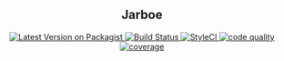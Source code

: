 <h2 align="center">Jarboe</h2>  

<p align="center">
    <a href="https://packagist.org/packages/yaro/jarboe">
        <img src="https://img.shields.io/packagist/v/yaro/jarboe.svg?style=flat-square" alt="Latest Version on Packagist">
    </a> 
    <a href="https://travis-ci.org/cherry-pie/jarboe">
        <img src="https://img.shields.io/travis/cherry-pie/jarboe/master.svg?style=flat-square" alt="Build Status">
    </a> 
    <a href="link-styleci">
        <img src="https://styleci.io/repos/171904768/shield" alt="StyleCI">
    </a> 
    <a href="link-code-quality">
        <img src="https://img.shields.io/scrutinizer/g/cherry-pie/jarboe.svg?style=flat-square" alt="code quality">
    </a> 
    <a href="link-code-coverage">
        <img src="https://img.shields.io/scrutinizer/coverage/g/cherry-pie/jarboe.svg?style=flat-square" alt="coverage">
    </a>
</p>

